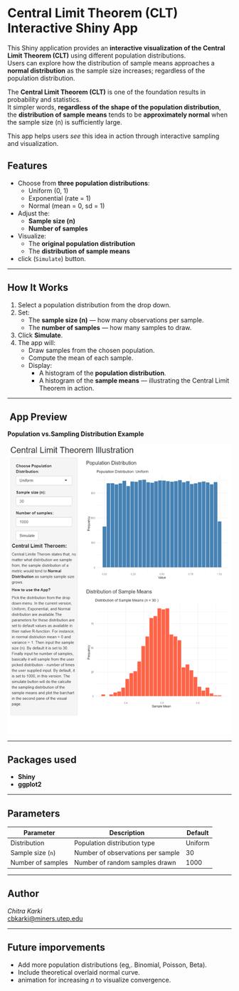 # Central Limit Theorem (CLT) Interactive Shiny App

This Shiny application provides an **interactive visualization of the
Central Limit Theorem (CLT)** using different population
distributions.  
Users can explore how the distribution of sample means approaches a
**normal distribution** as the sample size increases; regardless of the
population distribution.

The **Central Limit Theorem (CLT)** is one of the foundation results in
probability and statistics.  
It simpler words, **regardless of the shape of the population
distribution**, the **distribution of sample means** tends to be
**approximately normal** when the sample size (n) is sufficiently
large.

This app helps users *see* this idea in action through interactive
sampling and visualization.

## Features

-   Choose from **three population distributions**:
    -   Uniform (0, 1)
    -   Exponential (rate = 1)
    -   Normal (mean = 0, sd = 1)
-   Adjust the:
    -   **Sample size (n)**
    -   **Number of samples**
-   Visualize:
    -   The **original population distribution**
    -   The **distribution of sample means**
-   click (`Simulate`) button.

------------------------------------------------------------------------

## How It Works

1.  Select a population distribution from the drop down.
2.  Set:
    -   The **sample size (n)** — how many observations per sample.
    -   The **number of samples** — how many samples to draw.
3.  Click **Simulate**.
4.  The app will:
    -   Draw samples from the chosen population.
    -   Compute the mean of each sample.
    -   Display:
        -   A histogram of the **population distribution**.
        -   A histogram of the **sample means** — illustrating the
            Central Limit Theorem in action.

------------------------------------------------------------------------

## ️ App Preview

**Population vs.Sampling Distribution Example**

![](images/clt_in_action.png)

------------------------------------------------------------------------

## Packages used

-   **Shiny**
-   **ggplot2**

------------------------------------------------------------------------

## Parameters

<table>
<thead>
<tr>
<th>Parameter</th>
<th>Description</th>
<th>Default</th>
</tr>
</thead>
<tbody>
<tr>
<td>Distribution</td>
<td>Population distribution type</td>
<td>Uniform</td>
</tr>
<tr>
<td>Sample size (<code>n</code>)</td>
<td>Number of observations per sample</td>
<td>30</td>
</tr>
<tr>
<td>Number of samples</td>
<td>Number of random samples drawn</td>
<td>1000</td>
</tr>
</tbody>
</table>

------------------------------------------------------------------------

## Author

*Chitra Karki* <br> <cbkarki@miners.utep.edu>

------------------------------------------------------------------------

## Future imporvements

-   Add more population distributions (eg,. Binomial, Poisson, Beta).
-   Include theoretical overlaid normal curve.
-   animation for increasing *n* to visualize convergence.
